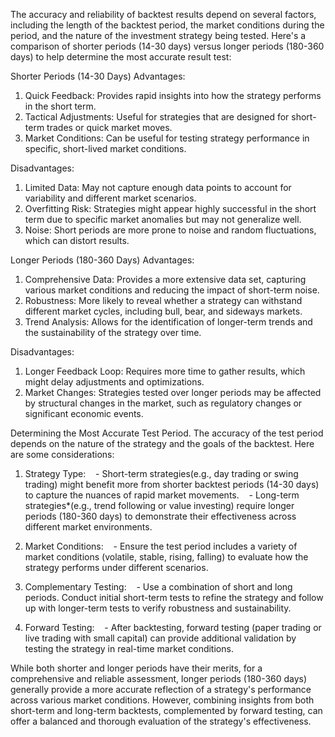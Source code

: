 The accuracy and reliability of backtest results depend on several factors, including the length of the backtest period, the market conditions during the period, and the nature of the investment strategy being tested. Here's a comparison of shorter periods (14-30 days) versus longer periods (180-360 days) to help determine the most accurate result test:

Shorter Periods (14-30 Days)
Advantages:
1. Quick Feedback: Provides rapid insights into how the strategy performs in the short term.
2. Tactical Adjustments: Useful for strategies that are designed for short-term trades or quick market moves.
3. Market Conditions: Can be useful for testing strategy performance in specific, short-lived market conditions.

Disadvantages:
1. Limited Data: May not capture enough data points to account for variability and different market scenarios.
2. Overfitting Risk: Strategies might appear highly successful in the short term due to specific market anomalies but may not generalize well.
3. Noise: Short periods are more prone to noise and random fluctuations, which can distort results.

Longer Periods (180-360 Days)
Advantages:
1. Comprehensive Data: Provides a more extensive data set, capturing various market conditions and reducing the impact of short-term noise.
2. Robustness: More likely to reveal whether a strategy can withstand different market cycles, including bull, bear, and sideways markets.
3. Trend Analysis: Allows for the identification of longer-term trends and the sustainability of the strategy over time.

Disadvantages:
1. Longer Feedback Loop: Requires more time to gather results, which might delay adjustments and optimizations.
2. Market Changes: Strategies tested over longer periods may be affected by structural changes in the market, such as regulatory changes or significant economic events.

Determining the Most Accurate Test Period.
The accuracy of the test period depends on the nature of the strategy and the goals of the backtest. Here are some considerations:

1. Strategy Type:
   - Short-term strategies(e.g., day trading or swing trading) might benefit more from shorter backtest periods (14-30 days) to capture the nuances of rapid market movements.
   - Long-term strategies*(e.g., trend following or value investing) require longer periods (180-360 days) to demonstrate their effectiveness across different market environments.

2. Market Conditions:
   - Ensure the test period includes a variety of market conditions (volatile, stable, rising, falling) to evaluate how the strategy performs under different scenarios.

3. Complementary Testing:
   - Use a combination of short and long periods. Conduct initial short-term tests to refine the strategy and follow up with longer-term tests to verify robustness and sustainability.

4. Forward Testing:
   - After backtesting, forward testing (paper trading or live trading with small capital) can provide additional validation by testing the strategy in real-time market conditions.

While both shorter and longer periods have their merits, for a comprehensive and reliable assessment, longer periods (180-360 days) generally provide a more accurate reflection of a strategy's performance across various market conditions. However, combining insights from both short-term and long-term backtests, complemented by forward testing, can offer a balanced and thorough evaluation of the strategy's effectiveness.
